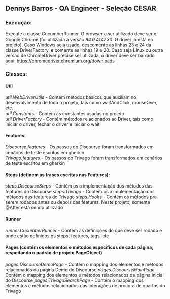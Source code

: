 ## Dennys Barros - QA Engineer - Seleção CESAR

### Execução:

Execute a classe CucumberRunner. O browser a ser utilizado deve ser o Google Chrome (foi utilizada a versão _84.0.4147.30_. O driver já está no projeto).
Caso Windows seja usado, descomente as linhas 23 e 24 da classe DriverFactory, e comente as linhas 19 e 20.
Caso seja Linux ou outra versão de ChromeDriver precise ser utlizada, o driver deve ser baixado aqui:
<https://chromedriver.chromium.org/downloads>

### Classes:

#### Util

_util.WebDriverUtils_ - Contém métodos básicos que auxiliam no desenvolvimento de todo o projeto, tais como waitAndClick, mouseOver, etc. <br>
_util.Constants_ - Contém as constantes usadas no projeto <br>
_util.DriverFactory_ - Contém métodos relacionados ao Driver, tais como iniciar o driver, fechar o driver e iniciar o wait.

#### Features:

_Discourse.features_ - Os passos do Discourse foram transformados em cenários de teste escritos em gherkin <br>
_Trivago.features_ - Os passos do Trivago foram transformados em cenários de teste escritos em gherkin

#### Steps (definem as frases escritas nas Features):

_steps.DiscourseSteps_ - Contém os a implementação dos métodos das features do Discourse
_steps.Trivago_ - Contém os a implementação dos métodos das features do Trivago
_steps.Hooks_ - Contém os métodos pra serem rodados antes ou depois das features. Neste projeto, somente @After está sendo utilizado

#### Runner

_runner.CucumberRunner_ - Contém as definições do que deve ser rodado e onde estão definidos os steps, features, tags, etc

#### Pages (contém os elementos e métodos específicos de cada página, respeitando o padrão de projeto PageObject)

_pages.DiscourseDemoPage_ - Contém o mapping dos elementos e métodos relacionados da página Demo do Discourse
_pages.DiscourseMainPage_ - Contém o mapping dos elementos e métodos relacionados da página inicial do Discourse
_pages.TrivagoSearchPage_ - Contém o mapping dos elementos e métodos relacionados das interações de procura de quartos do Trivago



